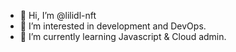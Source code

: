 - 👋 Hi, I’m @lilidl-nft
- 👀 I’m interested in development and DevOps.
- 🌱 I’m currently learning Javascript & Cloud admin.

<!---
lilidl-nft/lilidl-nft is a ✨ special ✨ repository because its `README.md` (this file) appears on your GitHub profile.
You can click the Preview link to take a look at your changes.
--->

